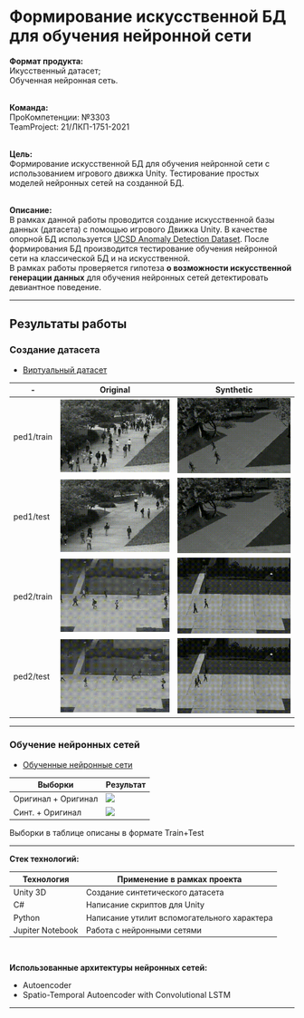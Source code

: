 # Формирование искусственной БД для обучения нейронной сети

**Формат продукта:**  
Икусственный датасет;  
Обученная нейронная сеть.  
<br>

**Команда:**  
ПроКомпетенции: №3303  
TeamProject: 21/ЛКП-1751-2021  
<br>  

**Цель:**  
Формирование искусственной БД для обучения нейронной сети с использованием игрового движка Unity. Тестирование простых моделей нейронных сетей на созданной БД.  
<br>  

**Опиcание:**  
В рамках данной работы проводится создание искусственной базы данных (датасета) с помощью игрового Движка Unity. В качестве опорной БД используется [UCSD Anomaly Detection Dataset](http://www.svcl.ucsd.edu/projects/anomaly/dataset.html). После формирования БД производится тестирование обучения нейронной сети на классической БД и на искусственной.  
В рамках работы проверяется гипотеза **о возможности искусственной генерации данных** для обучения нейронных сетей детектировать девиантное поведение.  
____
## Результаты работы 
### Создание датасета
* [Виртуальный датасет](https://disk.yandex.ru/d/8J9kPHXBkgxoqw)



-|Original  | Synthetic
----|------------- | -------------
ped1/train|![](/Dataset%20analytics/orig_ped1_train003.gif)|![](/Dataset%20analytics/virt_ped1_train003.gif)
ped1/test| ![](/Dataset%20analytics/orig_ped1_test019.gif)|![](/Dataset%20analytics/virt_ped1_test019.gif)
ped2/train|![](/Dataset%20analytics/orig_ped2_train006.gif)|![](/Dataset%20analytics/virt_ped2_train006.gif)
ped2/test|![](/Dataset%20analytics/orig_ped2_test004.gif)|![](/Dataset%20analytics/virt_ped2_test004.gif)
___
### Обучение нейронных сетей
* [Обученные нейронные сети]()  

Выборки| Результат
------------- | -------------
Оригинал + Оригинал | ![](/Dataset%20analytics/originalOnOriginal.gif)
Синт. + Оригинал  | ![](/Dataset%20analytics/ourOnOriginal.gif)


Выборки в таблице описаны в формате Train+Test
___
**Стек технологий:** 

Технология  | Применение в рамках проекта
------------- | -------------
Unity 3D  | Создание синтетического датасета
C#  | Написание скриптов для Unity
Python | Написание утилит вспомогательного характера
Jupiter Notebook | Работа с нейронными сетями

<br>
 
**Использованные архитектуры нейронных сетей:**
* Autoencoder 
* Spatio-Temporal Autoencoder with Convolutional LSTM
___

